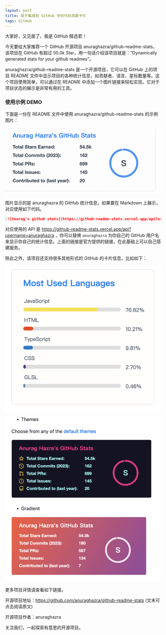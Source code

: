 ```yaml
---
layout: post
title: 易于集成到 GitHub 中的代码贡献卡片
tags: GitHub
---
```


大家好，又见面了，我是 GitHub 精选君！

今天要给大家推荐一个 GitHub 开源项目 anuraghazra/github-readme-stats，该项目在 GitHub 有超过 50.0k Star，用一句话介绍该项目就是：“Dynamically generated stats for your github readmes”。

anuraghazra/github-readme-stats 是一个开源项目，它可以在 GitHub 上的项目 README 文件中显示项目的各种统计信息，如贡献者、语言、星标数量等。这个项目使用简单，可以通过在 README 中添加一个图片链接来轻松实现。它对于项目状态的展示是非常有用的工具。


### 使用示例 DEMO

下面是一份在 README 文件中使用 anuraghazra/github-readme-stats 的示例图片：

![image-20230127193815989](https://raw.githubusercontent.com/ZhuPeng/pic/master/images/compress_image-20230127193815989.png)

图片显示的是 anuraghazra 的 GitHub 统计信息，如果要在 Markdown 上展示，对应使用如下代码。

```markdown
[![Anurag's github stats](https://github-readme-stats.vercel.app/api?username=anuraghazra)](https://github.com/anuraghazra/github-readme-stats)
```

对应使用的 API 是  https://github-readme-stats.vercel.app/api?username=anuraghazra ，你可以替换 `anuraghazra` 为你自己的 GitHub 用户名来显示你自己的统计信息。上面的链接是官方提供的链接，在此基础上可以自己搭建服务。

除此之外，该项目还支持很多其他形式的 GitHub 的卡片信息，比如如下：

![image-20230127194154127](https://raw.githubusercontent.com/ZhuPeng/pic/master/images/compress_image-20230127194154127.png)

![image-20230127194205821](https://raw.githubusercontent.com/ZhuPeng/pic/master/images/compress_image-20230127194205821.png)

更多项目详情请查看如下链接。

开源项目地址：https://github.com/anuraghazra/github-readme-stats  (文末可点击阅读原文)

开源项目作者：anuraghazra



关注我们，一起探索有意思的开源项目。
